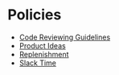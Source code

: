 # Policies

* [Code Reviewing Guidelines](Extreme+Programming+(XP).md)
* [Product Ideas](Product+Ideas.md)
* [Replenishment](Replenishment.md)
* [Slack Time](Slack+Time.md)
